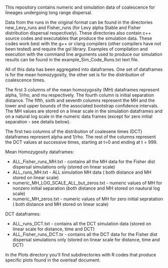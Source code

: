 This repository contains numeric and simulation data of coalescence for lineages undergoing long range dispersal.  

Data from the runs in the original format can be found in the directories new_Levy_runs and Fisher_runs (for Levy alpha Stable and Fisher distribution dispersal respectively).  These directories also contain c++ source codes and executables that produce the simulation data.  These codes work best with the g++ or clang compilers (other compilers have not been tested) and require the gsl library.  Examples of compilation and execution with the command line arguments used to produce our simulation results can be found in the example_Sim_Code_Runs.txt text file.

All of this data has been aggregated into dataframes.  One set of dataframes is for the mean homozygosity, the other set is for the distribution of coalescence times.

The first 3 columns of the mean homozygosity (MH) dataframes represent alpha, 1/rho, and mu respectively.  The fourth column is initial separation distance.  The fifth, sixth and seventh columns represent the MH and the lower and upper bounds of the associated bootstrap confidence intervals.  The MH values are stored on a linear scale in the simulation dataframes and on a natural log scale in the numeric data frames (except for zero initial separation - see details below).

The first two columns of the distribution of coalesene times (DCT) dataframes represent alpha and 1/rho.  The rest of the columns represent the DCT values at successive times, starting at t=0 and ending at t = 999.


Mean Homozygosity dataframes:
- ALL_Fisher_runs_MH.txt -  contains all the MH data for the Fisher dist dispersal simulations only (stored on linear scale)
- ALL_runs_MH.txt	-  ALL simulation MH data ( both distance and MH stored on linear scale)
- numeric_MH_LOG_SCALE_ALL_but_zeros.txt - numeric values of MH for nonzero initial separation (both distance and MH stored on nautural log scale)
- numeric_MH_zeros.txt - numeric values of MH for zero initial sepratation ( both distance and MH stored on linear scale)

DCT dataframes:
- ALL_runs_DCT.txt - contains all the DCT simulation data (stored on linear scale for distance, time and DCT)
- ALL_Fisher_runs_DCT.tx - contains all the DCT data for the Fisher dist dispersal simulations only (stored on linear scale for distance, time and DCT)



In the Plots directory you'll find subdirectories with R codes that produce specific plots found in the overleaf document. 
